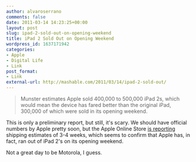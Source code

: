 ```yaml
---
author: alvaroserrano
comments: false
date: 2011-03-14 14:23:25+00:00
layout: post
slug: ipad-2-sold-out-on-opening-weekend
title: iPad 2 Sold Out on Opening Weekend
wordpress_id: 1637171942
categories:
- Apple
- Digital Life
- Link
post_format:
- Link
external-url: http://mashable.com/2011/03/14/ipad-2-sold-out/
---
```


<blockquote>Munster estimates Apple sold 400,000 to 500,000 iPad 2s, which would mean the device has fared better than the original iPad, 300,000 of which were sold in its opening weekend.</blockquote>


This is only a preliminary report, but still, it's scary. We should have official numbers by Apple pretty soon, but the Apple Online Store [is reporting](http://store.apple.com/us/browse/home/shop_ipad/family/ipad/select?mco=MjE0OTI0MDI) shipping estimates of 3-4 weeks, which seems to confirm that Apple has, in fact, ran out of iPad 2's on its opening weekend.

Not a great day to be Motorola, I guess.
